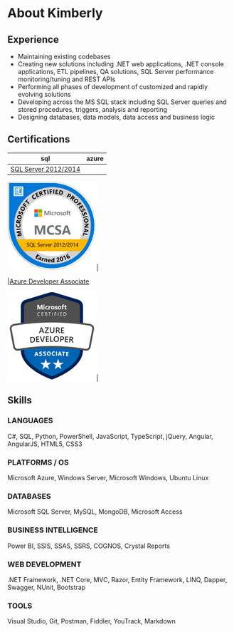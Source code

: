 # About Kimberly

## Experience

- Maintaining existing codebases
- Creating new solutions including .NET web applications, .NET console applications, ETL pipelines, QA solutions, SQL Server performance monitoring/tuning and REST APIs
- Performing all phases of development of customized and rapidly evolving solutions
- Developing across the MS SQL stack including SQL Server queries and stored procedures, triggers, analysis and reporting
- Designing databases, data models, data access and business logic

## Certifications

|sql|azure|
|-|-|
|[SQL Server 2012/2014](https://www.youracclaim.com/badges/bd03f281-d07c-435f-8169-894f1026ed80)

<img src="https://github.com/kimberly-emerson/Documents/blob/master/sql.png" width=200px />|

|[Azure Developer Associate](https://www.youracclaim.com/badges/c102a797-cd4a-418c-b4a8-a2b3eaf91fe6)

<img src="https://github.com/kimberly-emerson/Documents/blob/master/azure.png" width=200px />|

## Skills

### LANGUAGES
C#, SQL, Python, PowerShell, JavaScript, TypeScript, jQuery, Angular, AngularJS, HTML5, CSS3

### PLATFORMS / OS
Microsoft Azure, Windows Server, Microsoft Windows, Ubuntu Linux

### DATABASES
Microsoft SQL Server, MySQL, MongoDB, Microsoft Access

### BUSINESS INTELLIGENCE
Power BI, SSIS, SSAS, SSRS, COGNOS, Crystal Reports

### WEB DEVELOPMENT
.NET Framework, .NET Core, MVC, Razor, Entity Framework, LINQ, Dapper, Swagger, NUnit, Bootstrap

### TOOLS
Visual Studio, Git, Postman, Fiddler, YouTrack, Markdown
